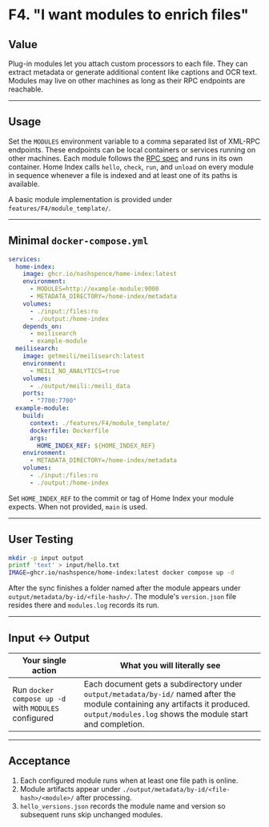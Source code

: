 # F4. "I want modules to enrich files"

## Value

Plug-in modules let you attach custom processors to each file. They can extract metadata or generate additional content like captions and OCR text. Modules may live on other machines as long as their RPC endpoints are reachable.

---

## Usage

Set the `MODULES` environment variable to a comma separated list of XML-RPC endpoints. These endpoints can be local containers or services running on other machines. Each module follows the [RPC spec](docs/rpc_module_spec.md) and runs in its own container. Home Index calls `hello`, `check`, `run`, and `unload` on every module in sequence whenever a file is indexed and at least one of its paths is available.

A basic module implementation is provided under `features/F4/module_template/`.

---

## Minimal `docker-compose.yml`

```yaml
services:
  home-index:
    image: ghcr.io/nashspence/home-index:latest
    environment:
      - MODULES=http://example-module:9000
      - METADATA_DIRECTORY=/home-index/metadata
    volumes:
      - ./input:/files:ro
      - ./output:/home-index
    depends_on:
      - meilisearch
      - example-module
  meilisearch:
    image: getmeili/meilisearch:latest
    environment:
      - MEILI_NO_ANALYTICS=true
    volumes:
      - ./output/meili:/meili_data
    ports:
      - "7700:7700"
  example-module:
    build:
      context: ./features/F4/module_template/
      dockerfile: Dockerfile
      args:
        HOME_INDEX_REF: ${HOME_INDEX_REF}
    environment:
      - METADATA_DIRECTORY=/home-index/metadata
    volumes:
      - ./input:/files:ro
      - ./output:/home-index
```
Set ``HOME_INDEX_REF`` to the commit or tag of Home Index your module
expects. When not provided, ``main`` is used.

---

## User Testing

```bash
mkdir -p input output
printf 'text' > input/hello.txt
IMAGE=ghcr.io/nashspence/home-index:latest docker compose up -d
```

After the sync finishes a folder named after the module appears under `output/metadata/by-id/<file-hash>/`. The module's `version.json` file resides there and `modules.log` records its run.

---

## Input ↔ Output

| **Your single action** | **What you will literally see** |
| --- | --- |
| Run `docker compose up -d` with `MODULES` configured | Each document gets a subdirectory under `output/metadata/by-id/` named after the module containing any artifacts it produced. `output/modules.log` shows the module start and completion. |

---

## Acceptance

1. Each configured module runs when at least one file path is online.
2. Module artifacts appear under `./output/metadata/by-id/<file-hash>/<module>/` after processing.
3. `hello_versions.json` records the module name and version so subsequent runs skip unchanged modules.


